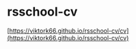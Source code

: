 # rsschool-cv
[https://viktork66.github.io/rsschool-cv/cv](https://viktork66.github.io/rsschool-cv/cv)
